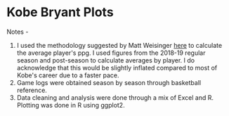# Kobe Bryant Plots

Notes - 

1. I used the methodology suggested by Matt Weisinger [here](https://www.quora.com/How-many-points-per-game-does-the-average-NBA-player-score) to calculate the average player's ppg. I used figures from the 2018-19 regular season and post-season to calculate averages by player. I do acknowledge that this would be slightly inflated compared to most of Kobe's career due to a faster pace.
2. Game logs were obtained season by season through basketball reference.
3. Data cleaning and analysis were done through a mix of Excel and R. Plotting was done in R using ggplot2.
